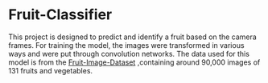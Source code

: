 # Fruit-Classifier

This project is designed to predict and identify a fruit based on the camera frames.
For training the model, the images were transformed in various ways and were put
through convolution networks. The data used for this model is from the [Fruit-Image-Dataset](https://www.kaggle.com/datasets/ishandandekar/fruitimagedataset)
,containing around 90,000 images of 131 fruits and vegetables.
